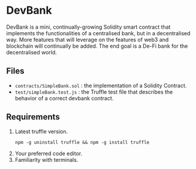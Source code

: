 # DevBank

DevBank is a mini, continually-growing Solidity smart contract that implements the functionalities of a centralised bank, but in a decentralised way. More features that will leverage on the features of web3 and blockchain will continually be added. The end goal is a De-Fi bank for the decentralised world.

## Files
  * `contracts/SimpleBank.sol`
    : the implementation of a Solidity Contract. 
  * `test/simpleBank.test.js`
    : the Truffle test file that describes the behavior of a correct devbank
    contract.

## Requirements
  1. Latest truffle version.
     ```console
     npm -g uninstall truffle && npm -g install truffle
     ```
  1. Your preferred code editor.
  1. Familiarity with terminals.


